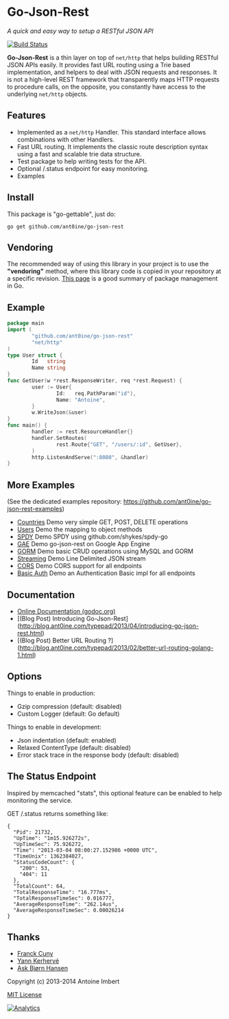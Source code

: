 
Go-Json-Rest
============

*A quick and easy way to setup a RESTful JSON API*

[![Build Status](https://travis-ci.org/ant0ine/go-json-rest.png?branch=master)](https://travis-ci.org/ant0ine/go-json-rest)

**Go-Json-Rest** is a thin layer on top of `net/http` that helps building RESTful JSON APIs easily. It provides fast URL routing using a Trie based implementation, and helpers to deal with JSON requests and responses. It is not a high-level REST framework that transparently maps HTTP requests to procedure calls, on the opposite, you constantly have access to the underlying
`net/http` objects.

Features
-----------
- Implemented as a `net/http` Handler. This standard interface allows combinations with other Handlers.
- Fast URL routing. It implements the classic route description syntax using a fast and scalable trie data structure.
- Test package to help writing tests for the API.
- Optional /.status endpoint for easy monitoring.
- Examples

Install
-------

This package is "go-gettable", just do:

    go get github.com/ant0ine/go-json-rest

Vendoring
---------

The recommended way of using this library in your project is to use the **"vendoring"** method,
where this library code is copied in your repository at a specific revision.
[This page](http://nathany.com/go-packages/) is a good summary of package management in Go.

Example
-------

~~~ go
package main
import (
        "github.com/ant0ine/go-json-rest"
        "net/http"
)
type User struct {
        Id   string
        Name string
}
func GetUser(w *rest.ResponseWriter, req *rest.Request) {
        user := User{
                Id:   req.PathParam("id"),
                Name: "Antoine",
        }
        w.WriteJson(&user)
}
func main() {
        handler := rest.ResourceHandler{}
        handler.SetRoutes(
                rest.Route{"GET", "/users/:id", GetUser},
        )
        http.ListenAndServe(":8080", &handler)
}
~~~

More Examples
-------------

(See the dedicated examples repository: https://github.com/ant0ine/go-json-rest-examples)

- [Countries](https://github.com/ant0ine/go-json-rest-examples/blob/master/countries/main.go) Demo very simple GET, POST, DELETE operations
- [Users](https://github.com/ant0ine/go-json-rest-examples/blob/master/users/main.go) Demo the mapping to object methods
- [SPDY](https://github.com/ant0ine/go-json-rest-examples/blob/master/spdy/main.go) Demo SPDY using github.com/shykes/spdy-go
- [GAE](https://github.com/ant0ine/go-json-rest-examples/tree/master/gae) Demo go-json-rest on Google App Engine
- [GORM](https://github.com/ant0ine/go-json-rest-examples/blob/master/gorm/main.go) Demo basic CRUD operations using MySQL and GORM
- [Streaming](https://github.com/ant0ine/go-json-rest-examples/blob/master/streaming/main.go) Demo Line Delimited JSON stream
- [CORS](https://github.com/ant0ine/go-json-rest-examples/blob/master/cors/main.go) Demo CORS support for all endpoints
- [Basic Auth](https://github.com/ant0ine/go-json-rest-examples/blob/master/auth-basic/main.go) Demo an Authentication Basic impl for all endpoints


Documentation
-------------

- [Online Documentation (godoc.org)](http://godoc.org/github.com/ant0ine/go-json-rest)
- [(Blog Post) Introducing Go-Json-Rest] (http://blog.ant0ine.com/typepad/2013/04/introducing-go-json-rest.html)
- [(Blog Post) Better URL Routing ?] (http://blog.ant0ine.com/typepad/2013/02/better-url-routing-golang-1.html)

Options
-------

Things to enable in production:
- Gzip compression (default: disabled)
- Custom Logger (default: Go default)

Things to enable in development:
- Json indentation (default: enabled)
- Relaxed ContentType (default: disabled)
- Error stack trace in the response body (default: disabled)

The Status Endpoint
-------------------

Inspired by memcached "stats", this optional feature can be enabled to help monitoring the service.

GET /.status returns something like:

    {
      "Pid": 21732,
      "UpTime": "1m15.926272s",
      "UpTimeSec": 75.926272,
      "Time": "2013-03-04 08:00:27.152986 +0000 UTC",
      "TimeUnix": 1362384027,
      "StatusCodeCount": {
        "200": 53,
        "404": 11
      },
      "TotalCount": 64,
      "TotalResponseTime": "16.777ms",
      "TotalResponseTimeSec": 0.016777,
      "AverageResponseTime": "262.14us",
      "AverageResponseTimeSec": 0.00026214
    }

Thanks
------
- [Franck Cuny](https://github.com/franckcuny)
- [Yann Kerhervé](https://github.com/yannk)
- [Ask Bjørn Hansen](https://github.com/abh)


Copyright (c) 2013-2014 Antoine Imbert

[MIT License](https://github.com/ant0ine/go-json-rest/blob/master/LICENSE)

[![Analytics](https://ga-beacon.appspot.com/UA-309210-4/go-json-rest/readme)](https://github.com/igrigorik/ga-beacon)


